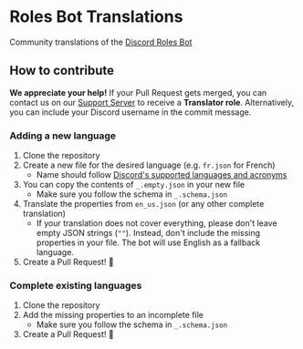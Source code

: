 # Roles Bot Translations

Community translations of the [Discord Roles Bot](https://roles.bot)

## How to contribute
**We appreciate your help!** If your Pull Request gets merged, you can contact us on our [Support Server](https://discord.gg/8VZ69XyJeQ) to receive a **Translator role**. Alternatively, you can include your Discord username in the commit message.

### Adding a new language
1. Clone the repository
2. Create a new file for the desired language (e.g. `fr.json` for French)
   - Name should follow [Discord's supported languages and acronyms](https://discord-api-types.dev/api/discord-api-types-rest/common/enum/Locale#Enumeration%20Members)
3. You can copy the contents of `_.empty.json` in your new file
   - Make sure you follow the schema in `_.schema.json`
4. Translate the properties from `en_us.json` (or any other complete translation)
   - If your translation does not cover everything, please don't leave empty JSON strings (`""`). Instead, don't include the missing properties in your file. The bot will use English as a fallback language.
5. Create a Pull Request! 🎉

### Complete existing languages
1. Clone the repository
2. Add the missing properties to an incomplete file
   - Make sure you follow the schema in `_.schema.json`
4. Create a Pull Request! 🎉
